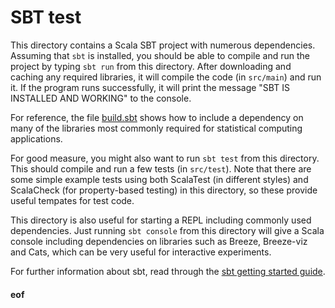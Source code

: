# SBT test

This directory contains a Scala SBT project with numerous dependencies. Assuming that `sbt` is installed, you should be able to compile and run the project by typing `sbt run` from this directory. After downloading and caching any required libraries, it will compile the code (in `src/main`) and run it. If the program runs successfully, it will print the message "SBT IS INSTALLED AND WORKING" to the console.

For reference, the file [build.sbt](build.sbt) shows how to include a dependency on many of the libraries most commonly required for statistical computing applications.

For good measure, you might also want to run `sbt test` from this directory. This should compile and run a few tests (in `src/test`). Note that there are some simple example tests using both ScalaTest (in different styles) and ScalaCheck (for property-based testing) in this directory, so these provide useful tempates for test code.

This directory is also useful for starting a REPL including commonly used dependencies. Just running `sbt console` from this directory will give a Scala console including dependencies on libraries such as Breeze, Breeze-viz and Cats, which can be very useful for interactive experiments.

For further information about sbt, read through the [sbt getting started guide](http://www.scala-sbt.org/0.13/docs/Getting-Started.html).

#### eof


